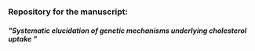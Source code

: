 ### Repository for the manuscript: 

##### "Systematic elucidation of genetic mechanisms underlying cholesterol uptake "
